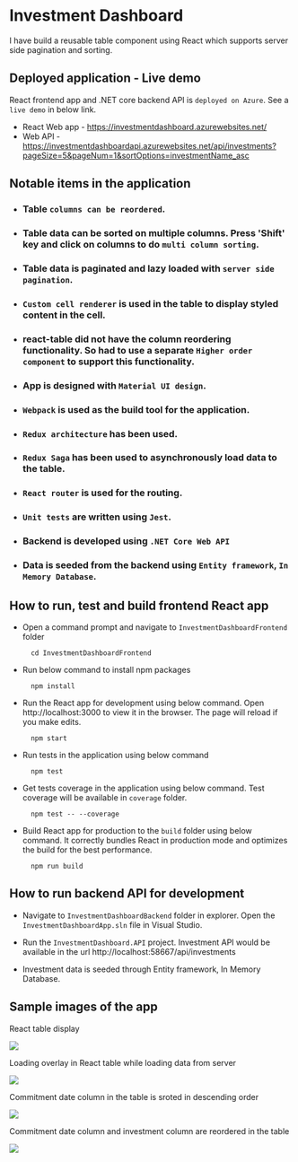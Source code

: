 # Investment Dashboard

I have build a reusable table component using React which supports server side pagination and sorting. 

## Deployed application - Live demo

React frontend app and .NET core backend API is `deployed on Azure`. See a `live demo` in below link.
* React Web app - https://investmentdashboard.azurewebsites.net/
* Web API - https://investmentdashboardapi.azurewebsites.net/api/investments?pageSize=5&pageNum=1&sortOptions=investmentName_asc

## Notable items in the application

* ### Table `columns can be reordered`.
* ### Table data can be sorted on multiple columns. Press 'Shift' key and click on columns to do `multi column sorting`.
* ### Table data is paginated and lazy loaded with `server side pagination`.
* ### `Custom cell renderer` is used in the table to display styled content in the cell.
* ### react-table did not have the column reordering functionality. So had to use a separate `Higher order component` to support this functionality.
* ### App is designed with `Material UI design`.
* ### `Webpack` is used as the build tool for the application.
* ### `Redux architecture` has been used.
* ### `Redux Saga` has been used to asynchronously load data to the table.
* ### `React router` is used for the routing.
* ### `Unit tests` are written using `Jest`.
* ### Backend is developed using `.NET Core Web API`
* ### Data is seeded from the backend using `Entity framework`, `In Memory Database`.

## How to run, test and build frontend React app

* Open a command prompt and navigate to `InvestmentDashboardFrontend` folder
    
        cd InvestmentDashboardFrontend

* Run below command to install npm packages
    
        npm install

* Run the React app for development using below command. Open http://localhost:3000 to view it in the browser. The page will reload if you make edits.
        
        npm start

* Run tests in the application using below command
        
        npm test

* Get tests coverage in the application using below command. Test coverage will be available in `coverage` folder.
        
        npm test -- --coverage

* Build React app for production  to the `build` folder using below command. It correctly bundles React in production mode and optimizes the build for the best performance. 
        
        npm run build

## How to run backend API for development

* Navigate to `InvestmentDashboardBackend` folder in explorer. Open the `InvestmentDashboardApp.sln` file in Visual Studio.

* Run the `InvestmentDashboard.API` project. Investment API would be available in the url http://localhost:58667/api/investments

* Investment data is seeded through Entity framework, In Memory Database.

## Sample images of the app

React table display

![](https://i.ibb.co/HYwgpMR/Investments-Table.png)

Loading overlay in React table while loading data from server

![](https://i.ibb.co/3YXNcG6/Loading-screen-while-loading-from-server.png)

Commitment date column in the table is sroted in descending order

![](https://i.ibb.co/ZxMVn12/Sorted-descending-from-commitment-date.png)

Commitment date column and investment column are reordered in the table

![](https://i.ibb.co/Lt6Xy7t/Commitment-Date-and-Investment-columns-reordered.png)
